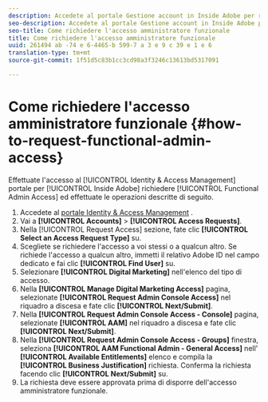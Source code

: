 ```yaml
---
description: Accedete al portale Gestione account in Inside Adobe per richiedere l'accesso amministratore funzionale ed eseguite i passaggi descritti di seguito.
seo-description: Accedete al portale Gestione account in Inside Adobe per richiedere l'accesso amministratore funzionale ed eseguite i passaggi descritti di seguito.
seo-title: Come richiedere l'accesso amministratore funzionale
title: Come richiedere l'accesso amministratore funzionale
uuid: 261494 ab -74 e 6-4465-b 599-7 a 3 e 9 c 39 e 1 e 6
translation-type: tm+mt
source-git-commit: 1f51d5c83b1cc3cd98a3f3246c13613bd5317091

---
```



# Come richiedere l'accesso amministratore funzionale {#how-to-request-functional-admin-access}

Effettuate l'accesso al [!UICONTROL Identity & Access Management] portale per [!UICONTROL Inside Adobe] richiedere [!UICONTROL Functional Admin Access] ed effettuate le operazioni descritte di seguito.

<!-- request-functional-admin-access.xml -->

1. Accedete al [portale Identity &amp; Access Management](https://iam.corp.adobe.com) .
2. Vai a **[!UICONTROL Accounts]** &gt; **[!UICONTROL Access Requests]**.
3. Nella [!UICONTROL Request Access] sezione, fate clic **[!UICONTROL Select an Access Request Type]** su.
4. Scegliete se richiedere l'accesso a voi stessi o a qualcun altro. Se richiede l'accesso a qualcun altro, immetti il relativo Adobe ID nel campo dedicato e fai clic **[!UICONTROL Find User]** su.
5. Selezionare **[!UICONTROL Digital Marketing]** nell'elenco del tipo di accesso.
6. Nella **[!UICONTROL Manage Digital Marketing Access]** pagina, selezionate **[!UICONTROL Request Admin Console Access]** nel riquadro a discesa e fate clic **[!UICONTROL Next/Submit]**.
7. Nella **[!UICONTROL Request Admin Console Access - Console]** pagina, selezionate **[!UICONTROL AAM]** nel riquadro a discesa e fate clic **[!UICONTROL Next/Submit]**.
8. Nella **[!UICONTROL Request Admin Console Access - Groups]** finestra, seleziona **[!UICONTROL AAM Functional Admin - General Access]** nell' **[!UICONTROL Available Entitlements]** elenco e compila la **[!UICONTROL Business Justification]** richiesta. Conferma la richiesta facendo clic **[!UICONTROL Next/Submit]** su.
9. La richiesta deve essere approvata prima di disporre dell'accesso amministratore funzionale.